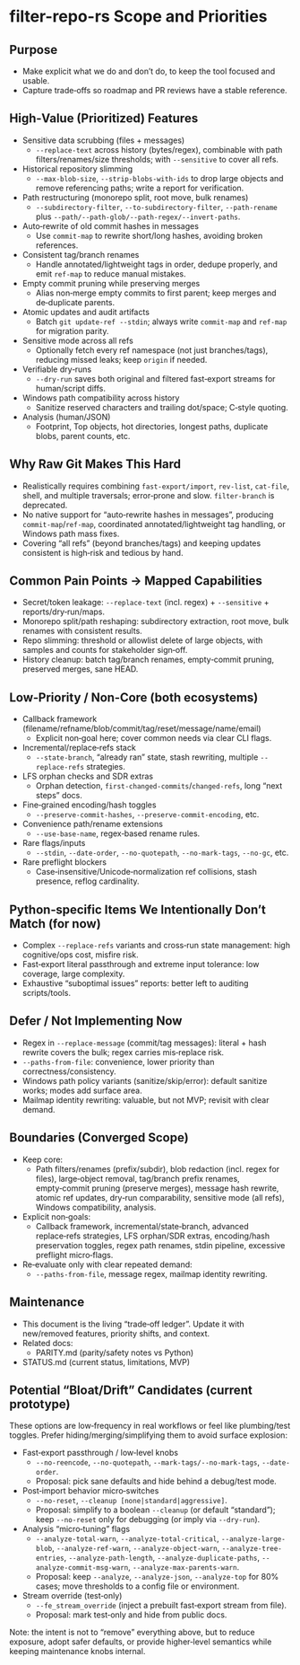 filter-repo-rs Scope and Priorities
===================================

Purpose
-------

- Make explicit what we do and don’t do, to keep the tool focused and usable.
- Capture trade‑offs so roadmap and PR reviews have a stable reference.

High‑Value (Prioritized) Features
---------------------------------

- Sensitive data scrubbing (files + messages)
  - `--replace-text` across history (bytes/regex), combinable with path filters/renames/size thresholds; with `--sensitive` to cover all refs.
- Historical repository slimming
  - `--max-blob-size`, `--strip-blobs-with-ids` to drop large objects and remove referencing paths; write a report for verification.
- Path restructuring (monorepo split, root move, bulk renames)
  - `--subdirectory-filter`, `--to-subdirectory-filter`, `--path-rename` plus `--path/--path-glob/--path-regex/--invert-paths`.
- Auto‑rewrite of old commit hashes in messages
  - Use `commit-map` to rewrite short/long hashes, avoiding broken references.
- Consistent tag/branch renames
  - Handle annotated/lightweight tags in order, dedupe properly, and emit `ref-map` to reduce manual mistakes.
- Empty commit pruning while preserving merges
  - Alias non‑merge empty commits to first parent; keep merges and de‑duplicate parents.
- Atomic updates and audit artifacts
  - Batch `git update-ref --stdin`; always write `commit-map` and `ref-map` for migration parity.
- Sensitive mode across all refs
  - Optionally fetch every ref namespace (not just branches/tags), reducing missed leaks; keep `origin` if needed.
- Verifiable dry‑runs
  - `--dry-run` saves both original and filtered fast‑export streams for human/script diffs.
- Windows path compatibility across history
  - Sanitize reserved characters and trailing dot/space; C‑style quoting.
- Analysis (human/JSON)
  - Footprint, Top objects, hot directories, longest paths, duplicate blobs, parent counts, etc.

Why Raw Git Makes This Hard
---------------------------

- Realistically requires combining `fast-export/import`, `rev-list`, `cat-file`, shell, and multiple traversals; error‑prone and slow. `filter-branch` is deprecated.
- No native support for “auto‑rewrite hashes in messages”, producing `commit-map`/`ref-map`, coordinated annotated/lightweight tag handling, or Windows path mass fixes.
- Covering “all refs” (beyond branches/tags) and keeping updates consistent is high‑risk and tedious by hand.

Common Pain Points → Mapped Capabilities
----------------------------------------

- Secret/token leakage: `--replace-text` (incl. regex) + `--sensitive` + reports/dry‑run/maps.
- Monorepo split/path reshaping: subdirectory extraction, root move, bulk renames with consistent results.
- Repo slimming: threshold or allowlist delete of large objects, with samples and counts for stakeholder sign‑off.
- History cleanup: batch tag/branch renames, empty‑commit pruning, preserved merges, sane HEAD.

Low‑Priority / Non‑Core (both ecosystems)
-----------------------------------------

- Callback framework (filename/refname/blob/commit/tag/reset/message/name/email)
  - Explicit non‑goal here; cover common needs via clear CLI flags.
- Incremental/replace‑refs stack
  - `--state-branch`, “already ran” state, stash rewriting, multiple `--replace-refs` strategies.
- LFS orphan checks and SDR extras
  - Orphan detection, `first-changed-commits`/`changed-refs`, long “next steps” docs.
- Fine‑grained encoding/hash toggles
  - `--preserve-commit-hashes`, `--preserve-commit-encoding`, etc.
- Convenience path/rename extensions
  - `--use-base-name`, regex‑based rename rules.
- Rare flags/inputs
  - `--stdin`, `--date-order`, `--no-quotepath`, `--no-mark-tags`, `--no-gc`, etc.
- Rare preflight blockers
  - Case‑insensitive/Unicode‑normalization ref collisions, stash presence, reflog cardinality.

Python‑specific Items We Intentionally Don’t Match (for now)
------------------------------------------------------------

- Complex `--replace-refs` variants and cross‑run state management: high cognitive/ops cost, misfire risk.
- Fast‑export literal passthrough and extreme input tolerance: low coverage, large complexity.
- Exhaustive “suboptimal issues” reports: better left to auditing scripts/tools.

Defer / Not Implementing Now
----------------------------

- Regex in `--replace-message` (commit/tag messages): literal + hash rewrite covers the bulk; regex carries mis‑replace risk.
- `--paths-from-file`: convenience, lower priority than correctness/consistency.
- Windows path policy variants (sanitize/skip/error): default sanitize works; modes add surface area.
- Mailmap identity rewriting: valuable, but not MVP; revisit with clear demand.

Boundaries (Converged Scope)
----------------------------

- Keep core:
  - Path filters/renames (prefix/subdir), blob redaction (incl. regex for files), large‑object removal,
    tag/branch prefix renames, empty‑commit pruning (preserve merges), message hash rewrite, atomic ref updates,
    dry‑run comparability, sensitive mode (all refs), Windows compatibility, analysis.
- Explicit non‑goals:
  - Callback framework, incremental/state‑branch, advanced replace‑refs strategies, LFS orphan/SDR extras,
    encoding/hash preservation toggles, regex path renames, stdin pipeline, excessive preflight micro‑flags.
- Re‑evaluate only with clear repeated demand:
  - `--paths-from-file`, message regex, mailmap identity rewriting.

Maintenance
-----------

- This document is the living “trade‑off ledger”. Update it with new/removed features, priority shifts, and context.
- Related docs:
  - PARITY.md (parity/safety notes vs Python)
- STATUS.md (current status, limitations, MVP)

Potential “Bloat/Drift” Candidates (current prototype)
------------------------------------------------------

These options are low‑frequency in real workflows or feel like plumbing/test toggles. Prefer hiding/merging/simplifying them to avoid surface explosion:

- Fast‑export passthrough / low‑level knobs
  - `--no-reencode`, `--no-quotepath`, `--mark-tags/--no-mark-tags`, `--date-order`.
  - Proposal: pick sane defaults and hide behind a debug/test mode.
- Post‑import behavior micro‑switches
  - `--no-reset`, `--cleanup [none|standard|aggressive]`.
  - Proposal: simplify to a boolean `--cleanup` (or default “standard”); keep `--no-reset` only for debugging (or imply via `--dry-run`).
- Analysis “micro‑tuning” flags
  - `--analyze-total-warn`, `--analyze-total-critical`, `--analyze-large-blob`, `--analyze-ref-warn`, `--analyze-object-warn`, `--analyze-tree-entries`, `--analyze-path-length`, `--analyze-duplicate-paths`, `--analyze-commit-msg-warn`, `--analyze-max-parents-warn`.
  - Proposal: keep `--analyze`, `--analyze-json`, `--analyze-top` for 80% cases; move thresholds to a config file or environment.
- Stream override (test‑only)
  - `--fe_stream_override` (inject a prebuilt fast‑export stream from file).
  - Proposal: mark test‑only and hide from public docs.

Note: the intent is not to “remove” everything above, but to reduce exposure, adopt safer defaults, or provide higher‑level semantics while keeping maintenance knobs internal.
